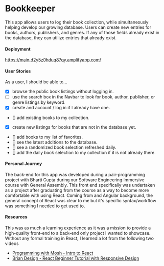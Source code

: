 # Bookkeeper
This app allows users to log their book collection, while simultaneously helping develop our growing database. Users
can create new entries for books, authors, publishers, and genres. If any of those fields already exist in the database,
they can utilize entries that already exist.

#### Deployment
https://main.d2y5z0hduq87qy.amplifyapp.com/

#### User Stories
As a user, I should be able to...
- [x] browse the public book listings without logging in.
- [ ] use the search box in the Navbar to look for book, author, publisher, or genre listings by keyword.
- [x] create and account / log in if I already have one.
- [] add existing books to my collection.
- [x] create new listings for books that are not in the database yet.
- [] add books to my list of favorites.
- [] see the latest additions to the database.
- [] see a randomized book selection refreshed daily.
- [] add the daily book selection to my collection if it is not already there.

#### Personal Journey
The back-end for this app was developed during a pair-programming project with Bharti Gupta during our Software
Engineering Immersive course with General Assembly. This front end specifically was undertaken as a project after 
graduating from the course as a way to become more comfortable with using React. Coming from and Angular background,
the general concept of React was clear to me but it's specific syntax/workflow was something I needed to get used to.

#### Resources
This was as much a learning experience as it was a mission to provide a high-quality front-end to a back-end only
project I wanted to showcase. Without any formal training in React, I learned a lot from the following two videos
* [Programming with Mosh - Intro to React](https://www.youtube.com/watch?v=Ke90Tje7VS0)
* [Brian Design - React Beginner Tutorial with Responsive Design](https://www.youtube.com/watch?v=I2UBjN5ER4s)
